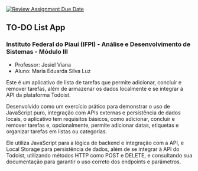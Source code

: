 [![Review Assignment Due Date](https://classroom.github.com/assets/deadline-readme-button-24ddc0f5d75046c5622901739e7c5dd533143b0c8e959d652212380cedb1ea36.svg)](https://classroom.github.com/a/eo0XoPzu)

## TO-DO List App

### Instituto Federal do Piauí (IFPI) - Análise e Desenvolvimento de Sistemas - Módulo III
- Professor: Jesiel Viana
- Aluno: Maria Eduarda Silva Luz


Este é um aplicativo de lista de tarefas que permite adicionar, concluir e remover tarefas, além de armazenar os dados localmente e se integrar à API da plataforma Todoist. 


Desenvolvido como um exercício prático para demonstrar o uso de JavaScript puro, integração com APIs externas e persistência de dados locais, o aplicativo tem requisitos básicos, como adicionar, concluir e remover tarefas e, opcionalmente, permite adicionar datas, etiquetas e organizar tarefas em listas ou categorias. 


Ele utiliza JavaScript para a lógica de backend e integração com a API, e Local Storage para persistência de dados, além de se integrar à API do Todoist, utilizando métodos HTTP como POST e DELETE, e consultando sua documentação para garantir o uso correto dos endpoints e parâmetros.
